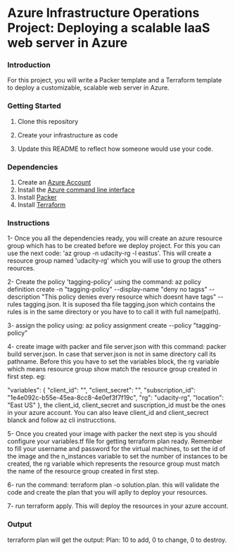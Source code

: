 # Azure Infrastructure Operations Project: Deploying a scalable IaaS web server in Azure

### Introduction
For this project, you will write a Packer template and a Terraform template to deploy a customizable, scalable web server in Azure.

### Getting Started
1. Clone this repository

2. Create your infrastructure as code

3. Update this README to reflect how someone would use your code.

### Dependencies
1. Create an [Azure Account](https://portal.azure.com) 
2. Install the [Azure command line interface](https://docs.microsoft.com/en-us/cli/azure/install-azure-cli?view=azure-cli-latest)
3. Install [Packer](https://www.packer.io/downloads)
4. Install [Terraform](https://www.terraform.io/downloads.html)

### Instructions
1- Once you all the dependencies ready, you will create an azure resource group which has to be created before
we deploy project. For this you can use the next code: 'az group -n udacity-rg -l eastus'. This will create a 
resource group named 'udacity-rg' which you will use to group the others reources.

2- Create the policy 'tagging-policy' using the command: az policy definition create -n "tagging-policy" --display-name "deny no tagss" --description "This policy denies every resource which doesnt have tags" --rules tagging.json. It is 
suposed tha file tagging.json which contains the rules is in the same directory or you have to to call it with full name(path).

3- assign the policy using: az policy assignment create --policy  "tagging-policy"

4- create image with packer and file server.json with this command: packer build server.json. In case that server.json is not in same directory call its pathname. Before this you have to set the variables block, the rg variable which means resource group show match the resource group created in first step. eg: 

"variables": {
		"client_id": "",
		"client_secret": "",
		"subscription_id": "1e4e092c-b55e-45ea-8cc8-4e0ef3f7f19c",
		"rg": "udacity-rg",
		"location": "East US"
	},
the client_id, client_secret and suscription_id must be the ones in your azure account. You can also leave client_id and client_secrect blanck and follow az cli instrucctions.

5- Once you created your image with packer the next step is you should configure your variables.tf file for getting terraform plan ready. Remember to fill your username and password for the virtual machines, to set the id of the image and the n_instances variable to set the number of instances to be created, the rg variable which represents the resource group must match the name of the resource group created in first step.

6- run the command: terraform plan -o solution.plan. this will validate the code and create the plan that you will aplly to deploy your resources.

7- run terraform apply. This will deploy the resources in your azure account.



### Output
terraform plan will get the output:
Plan: 10 to add, 0 to change, 0 to destroy.